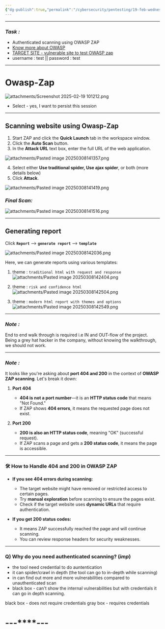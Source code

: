 ```yaml
---
{"dg-publish":true,"permalink":"/cybersecurity/pentesting/19-feb-wednesday/owas-zap/"}
---
```



---
### *Task :*
- Authenticated scanning using OWASP ZAP
- [Know more about OWASP](https://www.hackerone.com/knowledge-center/owasp-zap-6-key-capabilities-and-quick-tutorial)
- [TARGET SITE - vulnerable site to test OWASP zap]([http://testphp.vulnweb.com/](http://testphp.vulnweb.com/))
- username : test || password : test

---
# **Owasp-Zap**


![attachments/Screenshot 2025-02-19 101212.png](/img/user/Cybersecurity/attachments/Screenshot%202025-02-19%20101212.png)

- Select - yes, I want to persist this session

---

## **Scanning website using Owasp-Zap**

1. Start ZAP and click the **Quick Launch** tab in the workspace window.
2. Click the **Auto Scan** button.
3. In the **Attack URL** text box, enter the full URL of the web application.

![attachments/Pasted image 20250308141357.png](/img/user/Cybersecurity/Pentesting/attachments/Pasted%20image%2020250308141357.png)

4. Select either **Use traditional spider, Use ajax spider**, or both (more details below)
5. Click **Attack**.

![attachments/Pasted image 20250308141419.png](/img/user/Cybersecurity/Pentesting/attachments/Pasted%20image%2020250308141419.png)

### *Final Scan:*

![attachments/Pasted image 20250308141516.png](/img/user/Cybersecurity/Pentesting/attachments/Pasted%20image%2020250308141516.png)

---
## **Generating report**

 Click **`Report`** --> **`generate report`** --> **`template`**
 
![attachments/Pasted image 20250308142036.png](/img/user/Cybersecurity/Pentesting/attachments/Pasted%20image%2020250308142036.png)

Here, we can generate reports using various templates:
1. theme : `traditional html with request and response`
   ![attachments/Pasted image 20250308142404.png](/img/user/Cybersecurity/Pentesting/attachments/Pasted%20image%2020250308142404.png)

2. theme : `risk and confidence html`
   ![attachments/Pasted image 20250308142504.png](/img/user/Cybersecurity/Pentesting/attachments/Pasted%20image%2020250308142504.png)

3. theme : `modern html report with themes and options`
   ![attachments/Pasted image 20250308142549.png](/img/user/Cybersecurity/Pentesting/attachments/Pasted%20image%2020250308142549.png)

---
### *Note :*
End to end walk through is required i.e IN and OUT-flow of the project. Being a grey hat hacker in the company, without knowing the walkthrough, we should not work.

----
### *Note :*

It looks like you're asking about **port 404 and 200** in the context of **OWASP ZAP scanning**. Let's break it down:

1. **Port 404**
    
    - **404 is not a port number**—it is an **HTTP status code** that means "Not Found."
    - If ZAP shows **404 errors**, it means the requested page does not exist.
2. **Port 200**
    
    - **200 is also an HTTP status code**, meaning "OK" (successful request).
    - If ZAP scans a page and gets a **200 status code**, it means the page is accessible.


---

### 🛠 **How to Handle 404 and 200 in OWASP ZAP**

- **If you see 404 errors during scanning:**
    
    - The target website might have removed or restricted access to certain pages.
    - Try **manual exploration** before scanning to ensure the pages exist.
    - Check if the target website uses **dynamic URLs** that require authentication.
- **If you get 200 status codes:**
    
    - It means ZAP successfully reached the page and will continue scanning.
    - You can review response headers for security weaknesses.


---

### Q) Why do you need authenticated scanning? $(imp)$
- the tool need credential to do auntentication
- it can spider/crawl in depth (the tool can go to in-depth while scanning)
- in can find out more and more vulnerabilities compared to unauthenticated scan
- black box - can't show the internal vulnerabilities but with credentials it can go in depth scanning.

black box - does not require credentials
gray box - requires credentials


#                                    ---****---
